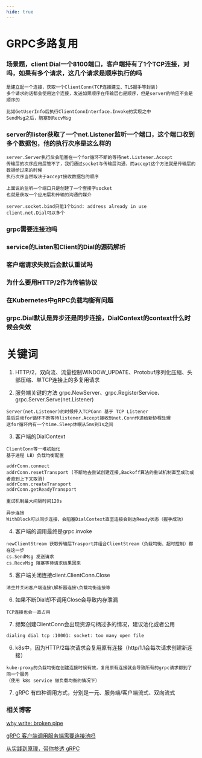 ```yaml
---
hide: true
---
```

# GRPC多路复用

### 场景题，client Dial一个8100端口，客户端持有了1个TCP连接，对吗，如果有多个请求，这几个请求是顺序执行的吗
```
是建立起一个连接，获取一个ClientConn(TCP连接建立、TLS握手等封装)
多个请求的话都会使用这个连接，发送如果顺序在传输层也是顺序，但是server的响应不会是顺序的

比如GetUserInfo后执行ClientConnInterface.Invoke的实现之中
SendMsg之后，阻塞到RecvMsg
```

### server的lister获取了一个net.Listener监听一个端口，这个端口收到多个数据包，他的执行次序是这么样的
```
server.Server执行后会阻塞在一个for循环不断的等待net.Listener.Accept
传输层的次序应用层管不了，我们通过socket与传输层沟通，而accept这个方法就是传输层的数据给过来的时候
执行次序当然取决于accept接收数据包的顺序

上面说的监听一个端口只是创建了一个套接字socket
也就是获取一个应用层和传输的沟通的媒介

server.socket.bind只能1个bind: address already in use
client.net.Dial可以多个
```

### grpc需要连接池吗

### service的Listen和Client的Dial的源码解析

### 客户端请求失败后会默认重试吗

### 为什么要用HTTP/2作为传输协议

### 在Kubernetes中gRPC负载均衡有问题

###  grpc.Dial默认是异步还是同步连接，DialContext的context什么时候会失效

# 关键词

1. HTTP/2，双向流、流量控制WINDOW_UPDATE、Protobuf序列化压缩、头部压缩、单TCP连接上的多复用请求

2. 服务端关键的方法 grpc.NewServer、grpc.RegisterService、grpc.Server.Serve(net.Listener)
```
Server(net.Listener)的时候传入TCPConn 基于 TCP Listener
最后启动for循环不断等待listener.Accept接收到net.Conn传递给新协程处理
这for循环内有一个time.Sleep休眠从5ms到1s之间
```

3. 客户端的DialContext
```
ClientConn等一堆初始化
基于进程 LB）负载均衡配置

addrConn.connect
addrConn.resetTransport (不断地去尝试创建连接,Backoff算法的重试机制直至成功或者直到上下文取消)
addrConn.createTransport
addrConn.getReadyTransport

重试机制最大间隔时间120s

异步连接 
WithBlock可以同步连接，会阻塞DialContext直至连接会到达Ready状态（握手成功）
```

4. 客户端的调用最终是grpc.invoke
```
newClientStream 获取传输层Trasport并组合ClientStream（负载均衡、超时控制）都在这一步
cs.SendMsg 发送请求
cs.RecvMsg 阻塞等待请求结果回来
```

5. 客户端关闭连接client.ClientConn.Close
```
清空并关闭客户端连接\解析器连接\负载均衡连接等
```

6. 如果不断Dial却不调用Close会导致内存泄漏
```
TCP连接也会一直占用
```

7. 频繁创建ClientConn会出现资源句柄过多的情况，建议池化或者公用
```
dialing dial tcp :10001: socket: too many open file
```

6. k8s中，因为HTTP/2每次请求会复用原有连接（http/1.1会每次请求创建新连接）
```
kube-proxy的负载均衡在创建连接时候有效，复用原有连接就会导致所有的grpc请求都到了同一个服务
（使用 k8s service 做负载均衡的情况下）
```

7. gRPC 有四种调用方式，分别是一元、服务端/客户端流式、双向流式

### 相关博客

[why write: broken pipe](https://blog.csdn.net/cljdsc/article/details/124134531)

[gRPC 客户端调用服务端需要连接池吗](https://juejin.cn/post/7118357388561907743)

[从实践到原理，带你参透 gRPC](https://eddycjy.gitbook.io/golang/di-1-ke-za-tan/talking-grpc)